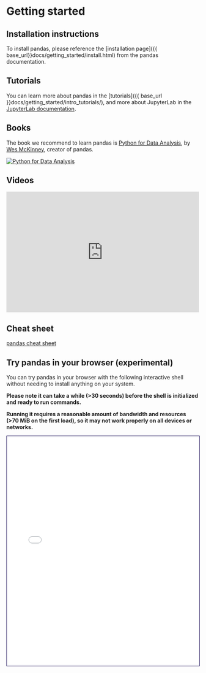 # Getting started

## Installation instructions

To install pandas, please reference the [installation page]({{ base_url}}docs/getting_started/install.html)
from the pandas documentation.

## Tutorials

You can learn more about pandas in the [tutorials]({{ base_url }}docs/getting_started/intro_tutorials/),
and more about JupyterLab in the
[JupyterLab documentation](https://jupyterlab.readthedocs.io/en/stable/user/interface.html).

## Books

The book we recommend to learn pandas is [Python for Data Analysis](https://amzn.to/3DyLaJc),
by [Wes McKinney](https://wesmckinney.com/), creator of pandas.

<a href="https://amzn.to/3DyLaJc">
    <img alt="Python for Data Analysis" src="{{ base_url }}static/img/books/pydata_book.gif"/>
</a>

## Videos

<iframe
  src="https://www.youtube.com/embed/_T8LGqJtuGc"
  style="width: 100%; max-width: 560px; height: 315px;"
  frameborder="0"
  allow="accelerometer; autoplay; encrypted-media; gyroscope; picture-in-picture"
  allowfullscreen
></iframe>

## Cheat sheet

[pandas cheat sheet](https://pandas.pydata.org/Pandas_Cheat_Sheet.pdf)

## Try pandas in your browser (experimental)

You can try pandas in your browser with the following interactive shell
without needing to install anything on your system.

**Please note it can take a while (>30 seconds) before the shell is initialized and ready to run commands.**

**Running it requires a reasonable amount of bandwidth and resources (>70 MiB on the first load), so it may not work properly on all devices or networks.**

<iframe
  src="./lite/repl/index.html?toolbar=1&kernel=python&execute=0&code=import%20pandas%20as%20pd%0Adf%20%3D%20pd.DataFrame%28%7B%22num_legs%22%3A%20%5B2%2C%204%5D%2C%20%22num_wings%22%3A%20%5B2%2C%200%5D%7D%2C%20index%3D%5B%22falcon%22%2C%20%22dog%22%5D%29%0Adf"
  style="width: 100%; max-width: 650px; height: 600px; border: 1px solid #130753;"
></iframe>
